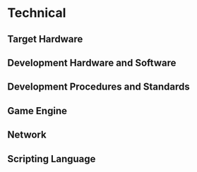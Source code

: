 # Technical

## Target Hardware

## Development Hardware and Software

## Development Procedures and Standards

## Game Engine

## Network

## Scripting Language
